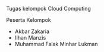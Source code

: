 Tugas kelompok Cloud Computing

Peserta Kelompok

- Akbar Zakaria
- Ilhan Manzis
- Muhammad Falak Minhar Lukman
